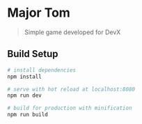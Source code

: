 # Major Tom

> Simple game developed for DevX

## Build Setup

``` bash
# install dependencies
npm install

# serve with hot reload at localhost:8080
npm run dev

# build for production with minification
npm run build
```
